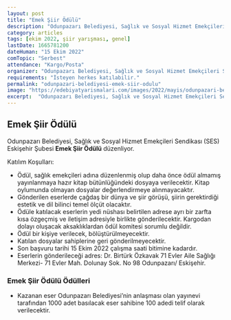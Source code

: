 ```yaml
---
layout: post
title: "Emek Şiir Ödülü"
description: "Odunpazarı Belediyesi, Sağlık ve Sosyal Hizmet Emekçileri Sendikası (SES) Eskişehir Şubesi 'Emek Şiir Ödülü' düzenliyor."
category: articles
tags: [ekim 2022, şiir yarışması, genel]
lastDate: 1665781200
dateHuman: "15 Ekim 2022"
comTopic: "Serbest"
attendance: "Kargo/Posta"
organizer: "Odunpazarı Belediyesi, Sağlık ve Sosyal Hizmet Emekçileri Sendikası (SES) Eskişehir Şubesi"
requirements: "İsteyen herkes katılabilir."
permalink: "odunpazari-belediyesi-emek-siir-odulu"
image: "https://edebiyatyarismalari.com/images/2022/mayis/odunpazari-belediyesi-emek-siir-odulu.jpg"
excerpt:  "Odunpazarı Belediyesi, Sağlık ve Sosyal Hizmet Emekçileri Sendikası (SES) Eskişehir Şubesi <strong> Emek Şiir Ödülü </strong> düzenliyor."
---
```


## Emek Şiir Ödülü
Odunpazarı Belediyesi, Sağlık ve Sosyal Hizmet Emekçileri Sendikası (SES) Eskişehir Şubesi **Emek Şiir Ödülü** düzenliyor.

Katılım Koşulları:
- Ödül, sağlık emekçileri adına düzenlenmiş olup daha önce ödül almamış yayınlanmaya hazır kitap bütünlüğündeki dosyaya verilecektir. Kitap oylumunda olmayan dosyalar değerlendirmeye alınmayacaktır.
- Gönderilen eserlerde çağdaş bir dünya ve şiir görüşü, şiirin gerektirdiği estetik ve dil bilinci temel ölçüt olacaktır.
- Ödüle katılacak eserlerin yedi nüshası belirtilen adrese ayrı bir zarfta kısa özgeçmiş ve iletişim adresiyle birlikte gönderilecektir. Kargodan dolayı oluşacak aksaklıklardan ödül komitesi sorumlu değildir.
- Ödül bir kişiye verilecek, bölüştürülmeyecektir.
- Katılan dosyalar sahiplerine geri gönderilmeyecektir.
- Son başvuru tarihi 15 Ekim 2022 çalışma saati bitimine kadardır.
- Eserlerin gönderileceği adres: Dr. Birtürk Özkavak  71 Evler Aile Sağlığı Merkezi- 71 Evler Mah. Dolunay Sok. No 98 Odunpazarı/ Eskişehir.


### Emek Şiir Ödülü Ödülleri
- Kazanan eser Odunpazarı Belediyesi’nin anlaşması olan yayınevi tarafından 1000 adet basılacak eser sahibine 100 adedi telif olarak verilecektir.
